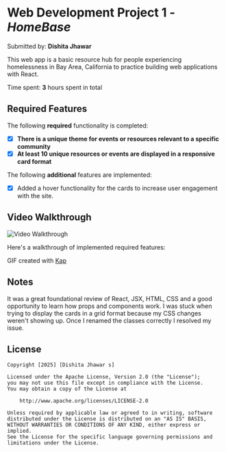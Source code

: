 # Web Development Project 1 - *HomeBase*

Submitted by: **Dishita Jhawar**

This web app is a basic resource hub for people experiencing homelessness in Bay Area, California to practice building web applications with React. 

Time spent: **3** hours spent in total

## Required Features

The following **required** functionality is completed:

- [x] **There is a unique theme for events or resources relevant to a specific community**
- [x] **At least 10 unique resources or events are displayed in a responsive card format**

The following **additional** features are implemented:

* [x] Added a hover functionality for the cards to increase user engagement with the site. 

## Video Walkthrough
![Video Walkthrough](./sitedemo.gif)

Here's a walkthrough of implemented required features:

GIF created with [Kap](https://getkap.co/) 

## Notes
It was a great foundational review of React, JSX, HTML, CSS and a good opportunity to learn how props and components work. I was stuck when trying to display the cards in a grid format because my CSS changes weren't showing up. Once I renamed the classes correctly I resolved my issue.

## License

    Copyright [2025] [Dishita Jhawar s]

    Licensed under the Apache License, Version 2.0 (the "License");
    you may not use this file except in compliance with the License.
    You may obtain a copy of the License at

        http://www.apache.org/licenses/LICENSE-2.0

    Unless required by applicable law or agreed to in writing, software
    distributed under the License is distributed on an "AS IS" BASIS,
    WITHOUT WARRANTIES OR CONDITIONS OF ANY KIND, either express or implied.
    See the License for the specific language governing permissions and
    limitations under the License.